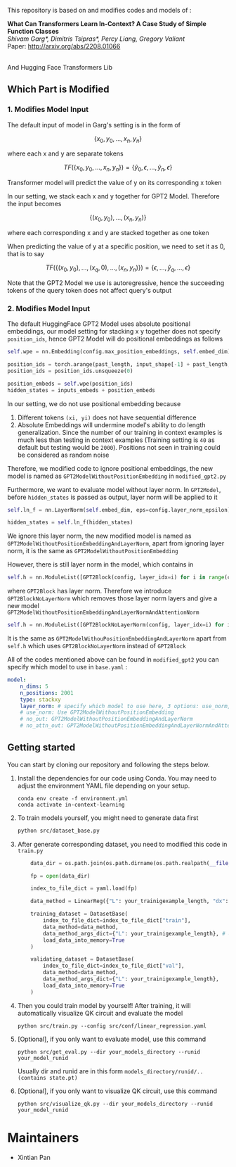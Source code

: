 This repository is based on and modifies codes and models of :

**What Can Transformers Learn In-Context? A Case Study of Simple Function Classes** <br>
*Shivam Garg\*, Dimitris Tsipras\*, Percy Liang, Gregory Valiant* <br>
Paper: http://arxiv.org/abs/2208.01066 <br><br>

And Hugging Face Transformers Lib

## Which Part is Modified

### 1. Modifies Model Input

The default input of model in Garg's setting is in the form of

$$\{x_0,y_0,\dots,x_n,y_n\}$$

where each x and y are separate tokens

$$TF(\{x_0,y_0,\dots,x_n,y_n\}) = \{\hat{y}_0,\epsilon,\dots,\hat{y}_n,\epsilon\}$$

Transformer model will predict the value of y on its corresponding x token

In our setting, we stack each x and y together for GPT2 Model. Therefore the input becomes

$$\{(x_0,y_0),\dots,(x_n,y_n)\}$$

where each corresponding x and y are stacked together as one token

When predicting the value of y at a specific position, we need to set it as 0, that is to say

$$TF(\{(x_0,y_0),\dots,(x_q,0),\dots,(x_n,y_n)\}) = \{\epsilon,\dots,\hat{y}_q,\dots,\epsilon\}$$

Note that the GPT2 Model we use is autoregressive, hence the succeeding tokens of the query token does not affect query's output

### 2. Modifies Model Input

The default HuggingFace GPT2 Model uses absolute positional embeddings, our model setting for stacking x y together does not specify `position_ids`, hence GPT2 Model will do positional embeddings as follows

```python
self.wpe = nn.Embedding(config.max_position_embeddings, self.embed_dim) # 

position_ids = torch.arange(past_length, input_shape[-1] + past_length, dtype=torch.long, device=device)
position_ids = position_ids.unsqueeze(0)

position_embeds = self.wpe(position_ids)
hidden_states = inputs_embeds + position_embeds
```

In our setting, we do not use positional embedding because

1. Different tokens `(xi, yi)` does not have sequential difference
2. Absolute Embeddings will undermine model's ability to do length generalization. Since the number of our training in context examples is much less than testing in context examples (Training setting is `40` as default but testing would be `2000`). Positions not seen in training could be considered as random noise

Therefore, we modified code to ignore positional embeddings, the new model is named as `GPT2ModelWithoutPositionEmbedding` in `modified_gpt2.py`

Furthermore, we want to evaluate model without layer norm. In `GPT2Model`, before `hidden_states` is passed as output, layer norm will be applied to it

``` python
self.ln_f = nn.LayerNorm(self.embed_dim, eps=config.layer_norm_epsilon)

hidden_states = self.ln_f(hidden_states)
```

We ignore this layer norm, the new modified model is named as `GPT2ModelWithoutPositionEmbeddingAndLayerNorm`, apart from ignoring layer norm, it is the same as `GPT2ModelWithoutPositionEmbedding`

However, there is still layer norm in the model, which contains in

```python
self.h = nn.ModuleList([GPT2Block(config, layer_idx=i) for i in range(config.num_hidden_layers)])
```

where `GPT2Block` has layer norm. Therefore we introduce `GPT2BlockNoLayerNorm` which removes those layer norm layers and give a new model `GPT2ModelWithoutPositionEmbeddingAndLayerNormAndAttentionNorm`

```python
self.h = nn.ModuleList([GPT2BlockNoLayerNorm(config, layer_idx=i) for i in range(config.num_hidden_layers)])
```

It is the same as `GPT2ModelWithouPositionEmbeddingAndLayerNorm` apart from `self.h` which uses `GPT2BlockNoLayerNorm` instead of `GPT2Block`

All of the codes mentioned above can be found in `modified_gpt2` you can specify which model to use in `base.yaml` :

```yaml
model:
    n_dims: 5
    n_positions: 2001
    type: stackxy
    layer_norm: # specify which model to use here, 3 options: use_norm, no_out, no_attn_out
    # use_norm: Use GPT2ModelWithoutPositionEmbedding
    # no_out: GPT2ModelWithoutPositionEmbeddingAndLayerNorm
    # no_attn_out: GPT2ModelWithoutPositionEmbeddingAndLayerNormAndAttentionNorm
```



## Getting started

You can start by cloning our repository and following the steps below.

1. Install the dependencies for our code using Conda. You may need to adjust the environment YAML file depending on your setup.

   ```
   conda env create -f environment.yml
   conda activate in-context-learning
   ```

2. To train models yourself, you might need to generate data first

   ```bash
   python src/dataset_base.py
   ```

3. After generate corresponding dataset, you need to modified this code in `train.py`

   ```python
       data_dir = os.path.join(os.path.dirname(os.path.realpath(__file__)), "your_dataset_name/index_to_file_dict.yaml")
   
       fp = open(data_dir)
   
       index_to_file_dict = yaml.load(fp)
   
       data_method = LinearReg({"L": your_trainigexample_length, "dx": n_dims, "dy": 1, "number_of_samples": 1, "noise_std": 0}) # This is used to transform data for training, it is not need to be the same as how you generate dataset
   
       training_dataset = DatasetBase(
           index_to_file_dict=index_to_file_dict["train"], 
           data_method=data_method,
           data_method_args_dict={"L": your_trainigexample_length}, # 40 is recommended
           load_data_into_memory=True
       )
   
       validating_dataset = DatasetBase(
           index_to_file_dict=index_to_file_dict["val"], 
           data_method=data_method,
           data_method_args_dict={"L": your_trainigexample_length},
           load_data_into_memory=True
       )
   ```

4. Then you could train model by yourself! After training, it will automatically visualize QK circuit and evaluate the model

   ```
   python src/train.py --config src/conf/linear_regression.yaml
   ```

5. [Optional], if you only want to evaluate model, use this command

   ```
   python src/get_eval.py --dir your_models_directory --runid your_model_runid
   ```

   Usually dir and runid are in this form `models_directory/runid/..(contains state.pt)`

6. [Optional], if you only want to visualize QK circuit, use this command

   ```
   python src/visualize_qk.py --dir your_models_directory --runid your_model_runid
   ```

   

# Maintainers

* Xintian Pan

